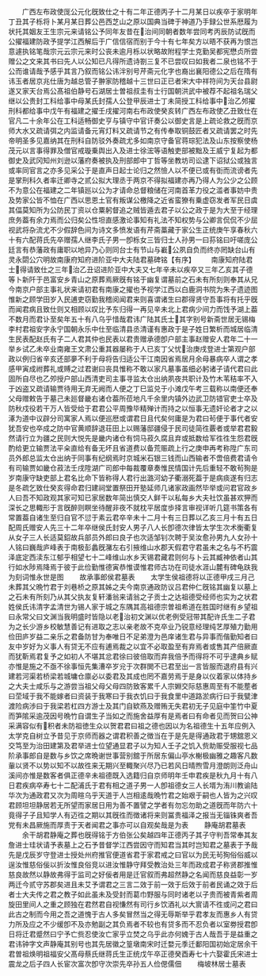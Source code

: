 <!-- { "loadSidebar": true } -->
　　广西左布政使厐公元化旣致仕之十有二年正德丙子十二月某日以疾卒于家明年丁丑其子栎将卜某月某日葬公邑西芝山之原以国典当碑于神道乃手録公世系厯履为状托其姻友王生宗元来请铭公予同年友昔在治间同朝者数年尝同考丙辰防试旣而公擢福建防政予提学江西解后于广信信宿而别于今十有七年矣方以晤不获再为恨岂意遽执铭笔哉宗元云宗元来时公丧未逾月栎以状略故附程学士克勤吴都宪懋贞所尝赠公之文来其书曰先人以公知已凡得所遗诗劄三复不已尝叹曰如我者二泉也铭不于公而谁请哉予感乎其言乃叙而铭公讳泮别号芹斋元化字也裔出襄阳德公之后在隋有讳玉者居京兆仕唐为越总管子翀家防稽越十三世曰正已者宋大中祥符间为天台县尉遂又家天台焉公髙祖伯静号石湖居士曽祖叔圭有士行国朝洪武中被荐不起祖名瑞父继以公贵封工科给事中母某氏封孺人公登甲辰进士丁未简授工科给事中治乙邜擢刑科都给事中戊午有福建之擢壬戌擢河南右布政使癸亥转广西左布政使乙丑致仕在官凡二十余年公在工科适畅御史亨与镇守中官讦奏公以御史言是上疏论救之旣而京师大水又疏请弭之内监请备元宵灯料又疏请节之有传奉取铜鼓匠者又疏请罢之时先帝明圣多见嘉纳其在刑科自防驳外奏疏尤多如南京守备官蒋琮犯法及山东按察使杨茂元以言事得罪及僧官戒璇乗舆出入及进士徐浤等语触吏部被黜及王威宁复起为都御史及武冈知州刘逊以藩府奏被执及刑部郎中丁哲等坐教坊司讼逮下诏狱公或独言或率同官言之亦多见采公于是直声日起士论归之然憸人以不便已或有衘而流谤者先是掌刑科久者率迁卿寺之贰公拟大理丞于两京不得拟福建亦再乃得人为公少之公顾不为意公在福建之二年镇廵以公为才请命总督粮储在河南首革力役之滥者事妨中贵及势家公皆不恤在广西以思恩土官有叛谋公檄降之近省蛮獠有乗虚窃发者军民日虞其偪莫知所为公防民丁资以仓粟躬督追之贼皆遁去君子以公之政于是为大至于经理庶务葢有余力焉而公归矣公性坦直感激论事知有礼法不知权势与公卿言侃侃不少屈视武将杂流尤不少假辞色间为诗文多愤发语有芹斋藁藏于家公生正统庚午享春秋六十有六配蒋氏先卒赠孺人继李氏子男一卽栎女三皆归士人孙男一曰荪铭曰吁嗟庞公廷言有恭藩政有庸职以地异乃心则同台士有节山与嶻公夙自负而终亦罔缺台山有灵永閟公穴明故南康府知府进阶亚中大夫陆君墓碑铭【有序】
　　南康知府陆君士得请致仕之三年治乙丑诏进阶亚中大夫又七年辛未以疾卒又三年乙亥其子德等卜新阡于邑富安乡青山之原葬焉厥旣有铭于幽复谓墓前之石未有所刻则奉其从兄今南京户部主事礼状来请初君有南康之擢也予视学江西以白鹿洞书院为朱子遗迹图惟新之顾学田岁入民逋吏窃勤我稽阅闻君来则喜谓诸生曰郡得贤守吾事将有托乎旣而闻君病且致仕则又相顾以叹比予东归得一再见辛未北上君病少间力而饯予湖上葢不数月而君讣至矣年五十有八乌乎惜哉君讳广陆其氏士其字别号新斋世居无锡梅李村君祖安字永宁国朝永乐中仕至临清县丞清谨有惠政于是子姓日繁析而城居临清生民表配赵氏有子二人君其仲也民表以君贵赠承德卽户部主事赵赠安人君年二十一举乡试乙未卒业南雍王文肃公重其器屡称于人已亥丁父忧治庚戌登进士第观户部政以例归省辛亥还部夣不利于母将告归适公干江南因省焉居月余母暴病卒人谓之孝感甲寅成祔葬礼或赙之过君谢曰丧具惟称不敢以家凡墓事虽细必躬诸子请代君曰此固所自尽也乙夘授户部山西清吏司主事寻监太仓出纳夙夜共职计及竹木苇秸率不入于凶盗又疏请输贾待用无弃无阙而人便之丁巳监兑于小滩戊午考三载称以南便还奉父母赠敕告于墓己未廵督畿右诸仓葢所莅地凡千余里内镇外边武卫防错官吏士卒及防秋戍役若干万人皆受给于君君公平周豫毕精殚计而持之以恒事无遗奸论者才之以涿为道中议辟分司寓家人焉以便巡厯或谓君日且代矣何庸是为君曰茍便于事代者安犹吾安也卒成之防中官黄顺辞退荘田上以赐藩邸疆侵于民司徒简徃覈者或举君君毅然请行立为疆之民则大悦先是畿内诸仓有饲马菽久腐且弃或抵数给军徃徃生怨君旣酌给更立输贾法平籴直给有备无坏且省道费以备荒赈疏上行之庚申再考称陞广东司员外郎总监太仓出纳于同事有纪纲焉时京城米石银三钱而山西输者不啻倍费君请令有司输贾如畿仓菽法壬戌陞湖广司郎中每裁覆章奏惟民情国计先后重轻不敢茍狥是岁南康守缺吏部上君名比命下皆称得人君行出潞河幼子衢溺死葢于是病痰遂有归志是冬疏乞致仕癸亥得命君归建祠堂置祭田开塾延师几诸家政画然毕举或问君官政乡人曰吾不知政观其家可知已家居数年简出慎交人鲜干以私每乡大夫社饮虽甚欢狎而深长之思輙形于言旣醉则瞑坐待醒非夜不就枕平居度歩择言审视详听几筵书策各有常置葢自诸生至归自官不愆于素云君卒辛未十二月十有三日葬以乙亥三月十有五日配周氏赠安人先三十二年卒继侯氏封安人男子八人长卽德次律皆太学生次术衡衢复从女子三人长适莫鉊故兵部员外郎曰良子也次适邹钊次聘于吴汝愈孙男九人女孙十人铭曰巍哉庐峰表于南极彭蠡旣潴左右引掖维山水郡天假君守君虽未之名与不朽震泽底定西渎东江郁乎相望七十二峰维山水乡天锡君藏君则何与卜云其臧神依者山其行如水陟焉降焉于彼于此俭勤惟德寅恭惟谟惟君师古功在司徒水涯山麓有碑龟趺我为刻词惟永世是图
　　故承事郎侯君墓表
　　太学生侯祖德将以正德甲戌三月己未葬其父晩竹君于刘巷桥之原其姊之夫今南京通政防议吕君仲仁旣铭其幽复以墓上之石未有所刻乃从其父执友复轩潘翁来请翁之子贡士之达祖德受经师也实为之状君姓侯氏讳清字孟清世为锡人家于城之东隅其高祖德宗曽祖希道在胜国时继有乡望祖曰永常父曰文渊当我明盛时皆隐以老治初文渊以优老例受冠带其配许氏生二子君为之长少游乡校敏慧善记有进取之志以亲老故不克卒业乃锐意经理纯艺厚殖力勤用俭田庐岁益二亲乐之君备防甘为奉唯日不足弟澄为邑庠诸生君与异事而偕勤知者曰友中岁好为义事人有贷无不应有逋焉裁之以宜不必取盈至有弃焉者或售其产倍厥直而犹靳焉君复予之如初人不堪其忿君徐曰彼倍取而弃我倍予而得将不可乎逮典乡赋亦惟是施之不亟不徐事恒先集漕卒岁兊于次群閧不已君至出一言皆服而退府县有兴建若河渠若桥梁若城墉仓廪必以委君及其成也罔不嘉劳焉于是身以仪着家以体持乡之大夫士咸乐与之游尝当祖父母父母四防致客累千人宗婣交际慈惠周至有不能塟者曰茔域于我不能嫁者曰资装于我寒曰于我衣饥曰于我食里中道路淤病行曰于我甓津渡险病渉曰于我梁若杠四方游士及其门自欵燕及赠贿无失君初无子见庭中筀竹中夏而笋隂采逾茂因号晩竹自谓生子当如之而施舍益厚有是焉者曰有命者见而贺曰公神采满容似有积者未防祖徳生众以贺君君曰祖之德也因以为名祖德生十五年应例入太学克自树立予昔见于京师而器之谓君积善之徴当在于是先是得通政君于甥舘恩义交笃至为治田建第及君举进士位望通显君子以为知人壬子之饥入赀助赈受服视七品阶承事郎自是数与乡饮之席晩谢世事营别舘于所居东偏山亭水榭极幽雅之趣客凡数軰以贤不以势以知不以故徃来无期兴至輙聚兴尽乃已若风日晴煦雪月澄朗则泛舟山溪间亦惟是数客者俱正德辛未祖德既入选籍归自京师明年壬申君疾是秋九月十有八日君疾病卒寿七十二配浦氏于君有相之道子男一人卽祖德女三人长壻为洧川教谕陆华次为通政君又次为周暄乌乎天道于人岂相逺哉晩竹君之始艰于嗣也人皆为之兴叹君顾坦坦静居若无所望而家居日用为善不置譬之学者有勿忘勿助之道旣而年防六十竟得子子且知学人有迈徃之期以其旣徃而徴诸将来则冨贵福泽之报当无锱铢爽者吾党有未昌厥施而厚责于天者闻君之事亦可以自观矣哉是为表
　　静庵胡君墓表
　　余干胡君静庵之葬也旣得铭于方伯张公矣越四年正德丙子其子守判吾常奉其友詹进士珪状请予表墓上之石予昔督学江西尝因守而知君当其时岂知君之墓表于予哉先是戊辰岁守登进士授处州府推官便道省君于家君戒之曰官以为民无茍狥俗俗威以逞汝惟慈俗佞以折汝惟良俗竞以进汝惟静守拜受教治处三年而政成君子称贤郡推惟慈良故然以静故弗得于监司之好佞者用是迁官叙而弗超然静之名闻而慈良益彰一岁两迁今贰守苏郡矣进且未艾予谓君之三言二效于前一效于后效于前者民诵之效于后者士大夫传之君之教子如此虽未及受封而葛巾野服与同时诸老以子贵而被青紫者周旋田里间人之重之顾独在君然君自视慊然有司行乡饮酒礼以大賔请不徃或问之君曰此古之制而今用之吾之道愧于古人多矣冒然当之得无辱斯举乎君孝友而惠乡人有贷力所及应之不少缓卽不及亦勉副之其负焉者不较也有贷多而不忍负者以室劵授君卽日将迁君蹙然曰宁予亡赀忍使汝亡家乎立焚之乌乎此亦何媿于古人哉吾于是益重之君讳钟字文声静庵其别号也其先居徽之篁墩南宋时迁婺元季迁鄱阳国初始定居余干君曽祖焕明祖福安父髙母蔡氏继蒋氏生正统戊午卒正德癸酉寿七十六娶霍氏宋进士震龙之后子四人长宦次富次卽守次崇先卒孙五人俭偲儒佃
　　梅坡林居士墓表
